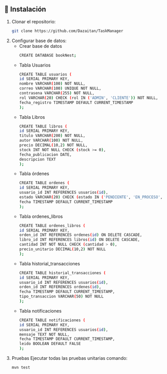 ## 🚀 Instalación

1. Clonar el repositorio:
   ```bash
   git clone https://github.com/Dazaitan/TaskManager
2. Configurar base de datos:
    * Crear base de datos
      ```bash
      CREATE DATABASE bookNest;
    * Tabla Usuarios
      ```bash
      CREATE TABLE usuarios (
      id SERIAL PRIMARY KEY,
      nombre VARCHAR(100) NOT NULL,
      correo VARCHAR(100) UNIQUE NOT NULL,
      contrasena VARCHAR(255) NOT NULL,
      rol VARCHAR(20) CHECK (rol IN ('ADMIN', 'CLIENTE')) NOT NULL,
      fecha_registro TIMESTAMP DEFAULT CURRENT_TIMESTAMP
      );
    * Tabla Libros
      ```bash
      CREATE TABLE libros (
      id SERIAL PRIMARY KEY,
      titulo VARCHAR(200) NOT NULL,
      autor VARCHAR(100) NOT NULL,
      precio DECIMAL(10,2) NOT NULL,
      stock INT NOT NULL CHECK (stock >= 0),
      fecha_publicacion DATE,
      descripcion TEXT
      );
    * Tabla órdenes
      ```bash
      CREATE TABLE ordenes (
      id SERIAL PRIMARY KEY,
      usuario_id INT REFERENCES usuarios(id),
      estado VARCHAR(20) CHECK (estado IN ('PENDIENTE', 'EN_PROCESO', 'ENVIADA', 'COMPLETADA', 'CANCELADA')) NOT NULL,
      fecha TIMESTAMP DEFAULT CURRENT_TIMESTAMP
      );
    * Tabla ordenes_libros
      ```bash
      CREATE TABLE ordenes_libros (
      id SERIAL PRIMARY KEY,
      orden_id INT REFERENCES ordenes(id) ON DELETE CASCADE,
      libro_id INT REFERENCES libros(id) ON DELETE CASCADE,
      cantidad INT NOT NULL CHECK (cantidad > 0),
      precio_unitario DECIMAL(10,2) NOT NULL
      );
    * Tabla historial_transacciones
      ```bash
      CREATE TABLE historial_transacciones (
      id SERIAL PRIMARY KEY,
      usuario_id INT REFERENCES usuarios(id),
      orden_id INT REFERENCES ordenes(id),
      fecha TIMESTAMP DEFAULT CURRENT_TIMESTAMP,
      tipo_transaccion VARCHAR(50) NOT NULL
      );
    * Tabla notificaciones
      ```bash
      CREATE TABLE notificaciones (
      id SERIAL PRIMARY KEY,
      usuario_id INT REFERENCES usuarios(id),
      mensaje TEXT NOT NULL,
      fecha TIMESTAMP DEFAULT CURRENT_TIMESTAMP,
      leido BOOLEAN DEFAULT FALSE
      );
3. Pruebas
   Ejecutar todas las pruebas unitarias comando:
    ```bash
    mvn test